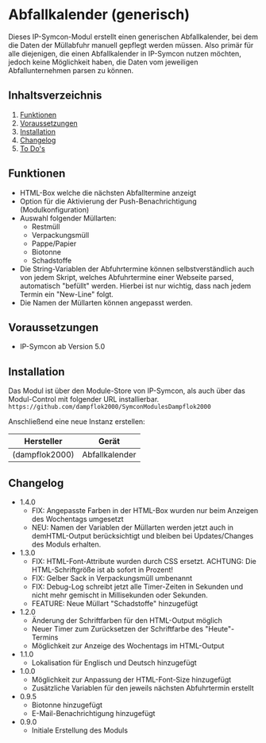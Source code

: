 # Abfallkalender (generisch)
Dieses IP-Symcon-Modul erstellt einen generischen Abfallkalender, bei dem die Daten der Müllabfuhr manuell gepflegt werden müssen. Also primär für alle diejenigen, die einen Abfallkalender in IP-Symcon nutzen möchten, jedoch keine Möglichkeit haben, die Daten vom jeweiligen Abfallunternehmen parsen zu können.

## Inhaltsverzeichnis
1. [Funktionen](#funktionen)
2. [Voraussetzungen](#voraussetzungen)
3. [Installation](#installation)
4. [Changelog](#changelog)
5. [To Do's](#to-dos)

## Funktionen
* HTML-Box welche die nächsten Abfalltermine anzeigt
* Option für die Aktivierung der Push-Benachrichtigung (Modulkonfiguration)
* Auswahl folgender Müllarten:
    * Restmüll
    * Verpackungsmüll
    * Pappe/Papier
    * Biotonne
    * Schadstoffe
* Die String-Variablen der Abfuhrtermine können selbstverständlich auch von jedem Skript, welches Abfuhrtermine einer Webseite parsed, automatisch "befüllt" werden. Hierbei ist nur wichtig, dass nach jedem Termin ein "New-Line" folgt.
* Die Namen der Müllarten können angepasst werden.

## Voraussetzungen
* IP-Symcon ab Version 5.0

## Installation
Das Modul ist über den Module-Store von IP-Symcon, als auch über das Modul-Control mit folgender URL installierbar.  
`https://github.com/dampflok2000/SymconModulesDampflok2000`

Anschließend eine neue Instanz erstellen:

Hersteller         | Gerät       | 
------------ | --------- | 
(dampflok2000)       | Abfallkalender   | 

## Changelog
* 1.4.0
    * FIX: Angepasste Farben in der HTML-Box wurden nur beim Anzeigen des Wochentags umgesetzt
    * NEU: Namen der Variablen der Müllarten werden jetzt auch in demHTML-Output berücksichtigt und bleiben bei Updates/Changes des Moduls erhalten. 
* 1.3.0
    * FIX: HTML-Font-Attribute wurden durch CSS ersetzt. ACHTUNG: Die HTML-Schriftgröße ist ab sofort in Prozent!
    * FIX: Gelber Sack in Verpackungsmüll umbenannt
    * FIX: Debug-Log schreibt jetzt alle Timer-Zeiten in Sekunden und nicht mehr gemischt in Millisekunden oder Sekunden.
    * FEATURE: Neue Müllart "Schadstoffe" hinzugefügt
* 1.2.0
    * Änderung der Schriftfarben für den HTML-Output möglich
    * Neuer Timer zum Zurücksetzen der Schriftfarbe des "Heute"-Termins
    * Möglichkeit zur Anzeige des Wochentags im HTML-Output
* 1.1.0
    * Lokalisation für Englisch und Deutsch hinzugefügt
* 1.0.0
    * Möglichkeit zur Anpassung der HTML-Font-Size hinzugefügt
    * Zusätzliche Variablen für den jeweils nächsten Abfuhrtermin erstellt
* 0.9.5
    * Biotonne hinzugefügt
    * E-Mail-Benachrichtigung hinzugefügt
* 0.9.0
    * Initiale Erstellung des Moduls

